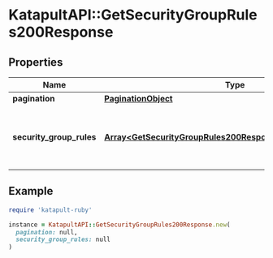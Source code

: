 # KatapultAPI::GetSecurityGroupRules200Response

## Properties

| Name | Type | Description | Notes |
| ---- | ---- | ----------- | ----- |
| **pagination** | [**PaginationObject**](PaginationObject.md) |  |  |
| **security_group_rules** | [**Array&lt;GetSecurityGroupRules200ResponseSecurityGroupRules&gt;**](GetSecurityGroupRules200ResponseSecurityGroupRules.md) | The security group rules for this security group |  |

## Example

```ruby
require 'katapult-ruby'

instance = KatapultAPI::GetSecurityGroupRules200Response.new(
  pagination: null,
  security_group_rules: null
)
```

